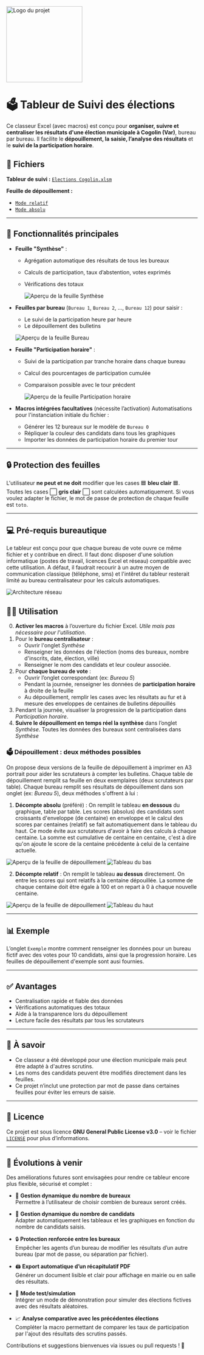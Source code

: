 <img src="./Images/Logo2.png" alt="Logo du projet" width="200">

# 🗳️ Tableur de Suivi des élections

Ce classeur Excel (avec macros) est conçu pour **organiser, suivre et centraliser les résultats d'une élection municipale à Cogolin (Var)**, bureau par bureau. Il facilite le **dépouillement, la saisie, l’analyse des résultats** et le **suivi de la participation horaire**.

## 📁 Fichiers

**Tableur de suivi :** [`Elections Cogolin.xlsm`](./Elections%20Cogolin.xlsm)

**Feuille de dépouillement :** 
 - [`Mode relatif`](./Feuille_depouillement%20relatif.xlsx)
 - [`Mode absolu`](./Feuille_depouillement%20absolu.xlsx)

---

## 🔧 Fonctionnalités principales

- **Feuille "Synthèse"** :
  - Agrégation automatique des résultats de tous les bureaux
  - Calculs de participation, taux d’abstention, votes exprimés
  - Vérifications des totaux
    
    ![Aperçu de la feuille Synthèse](./Images/Capture%20d’écran%20Synthèse.png)
    
- **Feuilles par bureau** (`Bureau 1`, `Bureau 2`, ..., `Bureau 12`) pour saisir :
  - Le suivi de la participation heure par heure
  - Le dépouillement des bulletins
    
  ![Aperçu de la feuille Bureau](./Images/Capture%20d’écran%20Bureau%20exemple.png)

- **Feuille "Participation horaire"** :
  - Suivi de la participation par tranche horaire dans chaque bureau
  - Calcul des pourcentages de participation cumulée
  - Comparaison possible avec le tour précdent
    
    ![Aperçu de la feuille Participation horaire](./Images/Capture%20d’écran%20Participation%20horaire.png)
    
- **Macros intégrées facultatives** (nécessite l’activation) Automatisations pour l'instanciation initiale du fichier :
  - Générer les 12 bureaux sur le modèle de `Bureau 0`
  - Répliquer la couleur des candidats dans tous les graphiques
  - Importer les données de participation horaire du premier tour

---

## 🔒 Protection des feuilles

L'utilisateur __ne peut et ne doit__ modifier que les cases 🟦 **bleu clair** 🟦. Toutes les cases ⬜ **gris clair** ⬜ sont calculées automatiquement. Si vous voulez adapter le fichier, le mot de passe de protection de chaque feuille est `toto`.

---

## 💻 Pré-requis bureautique

Le tableur est conçu pour que chaque bureau de vote ouvre ce même fichier et y contribue en direct. Il faut donc disposer d'une solution informatique (postes de travail, licences Excel et réseau) compatible avec cette utilisation. A défaut, il faudrait recourir à un autre moyen de communication classique (téléphone, sms) et l'intêret du tableur resterait limité au bureau centralisateur pour les calculs automatiques.

![Architecture réseau](./Images/archi-reseau.png)

## 🧑‍💻 Utilisation

0. **Activer les macros** à l’ouverture du fichier Excel. *Utile mais pas nécessaire pour l'utilisation*.
1. Pour le **bureau centralisateur** :
   - Ouvrir l'onglet *Synthèse*
   - Renseigner les données de l'élection (noms des bureaux, nombre d'inscrits, date, élection, ville)
   - Renseigner le nom des candidats et leur couleur associée.
2. Pour **chaque bureau de vote** :
   - Ouvrir l’onglet correspondant (ex: *Bureau 5*)
   - Pendant la journée, renseigner les données de **participation horaire** à droite de la feuille
   - Au dépouillement, remplir les cases avec les résultats au fur et à mesure des enveloppes de centaines de bulletins dépouillés
3. Pendant la journée, visualiser la progression de la participation dans *Participation horaire*.
4. **Suivre le dépouillement en temps réel la synthèse** dans l’onglet *Synthèse*. Toutes les données des bureaux sont centralisées dans *Synthèse*

### 🗳️ Dépouillement : deux méthodes possibles

On propose deux versions de la feuille de dépouillement à imprimer en A3 portrait pour aider les scrutateurs à compter les bulletins. Chaque table de dépouillement remplit sa feuille en deux exemplaires (deux scrutateurs par table). Chaque bureau remplit ses résultats de dépouillement dans son onglet (ex: *Bureau 5*), deux méthodes s'offrent à lui :

1. **Décompte absolu** (préféré) : On remplit le tableau **en dessous** du graphique, table par table. Les scores (absolus) des candidats sont croissants d'enveloppe (de centaine) en enveloppe et le calcul des scores par centaines (relatif) se fait automatiquement dans le tableau du haut. Ce mode évite aux scrutateurs d'avoir à faire des calculs à chaque centaine. La somme est cumulative de centaine en centaine, c'est à dire qu'on ajoute le score de la centaine précédente à celui de la centaine actuelle.

![Aperçu de la feuille de dépouillement](./Images/Capture%20d’écran%20feuille%20dépouillement%20exemple%20absolu.png)
![Tableau du bas](./Images/Exemple-dépouillement-absolu.png)

2. **Décompte relatif** : On remplit le tableau **au dessus** directement. On entre les scores qui sont relatifs à la centaine dépouillée. La somme de chaque centaine doit être égale à 100 et on repart à 0 à chaque nouvelle centaine.

![Aperçu de la feuille de dépouillement](./Images/Capture%20d’écran%20feuille%20dépouillement%20exemple%20relatif.png)
![Tableau du haut](./Images/Exemple-dépouillement-relatif.png)

---

## 📊 Exemple

L’onglet `Exemple` montre comment renseigner les données pour un bureau fictif avec des votes pour 10 candidats, ainsi que la progression horaire. Les feuilles de dépouillement d'exemple sont ausi fournies.

---

## ✅ Avantages

- Centralisation rapide et fiable des données
- Vérifications automatiques des totaux
- Aide à la transparence lors du dépouillement
- Lecture facile des résultats par tous les scrutateurs

---

## 📌 À savoir

- Ce classeur a été développé pour une élection municipale mais peut être adapté à d'autres scrutins.
- Les noms des candidats peuvent être modifiés directement dans les feuilles.
- Ce projet n’inclut une protection par mot de passe dans certaines feuilles pour éviter les erreurs de saisie.

---

## 📄 Licence

Ce projet est sous licence **GNU General Public License v3.0** – voir le fichier [`LICENSE`](./LICENSE) pour plus d’informations.

---

## 🔮 Évolutions à venir

Des améliorations futures sont envisagées pour rendre ce tableur encore plus flexible, sécurisé et complet :

- 🔢 **Gestion dynamique du nombre de bureaux**  
  Permettre à l’utilisateur de choisir combien de bureaux seront créés.

- 👤 **Gestion dynamique du nombre de candidats**  
  Adapter automatiquement les tableaux et les graphiques en fonction du nombre de candidats saisis.

- 🔒 **Protection renforcée entre les bureaux**  
  Empêcher les agents d’un bureau de modifier les résultats d’un autre bureau (par mot de passe, ou séparation par fichier).

- 🖨️ **Export automatique d’un récapitulatif PDF**  
  Générer un document lisible et clair pour affichage en mairie ou en salle des résultats.

- 🧪 **Mode test/simulation**  
  Intégrer un mode de démonstration pour simuler des élections fictives avec des résultats aléatoires.

- 📈 **Analyse comparative avec les précédentes élections**  
  Compléter la macro permettant de comparer les taux de participation par l'ajout des résultats des scrutins passés.

Contributions et suggestions bienvenues via issues ou pull requests ! 🙂

